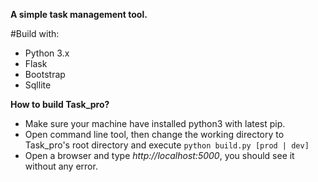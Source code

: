 **A simple task management tool.**

#Build with:
- Python 3.x 
- Flask
- Bootstrap
- Sqllite

**How to build Task_pro?**
- Make sure your machine have installed python3 with latest pip.
- Open command line tool, then change the working directory to Task_pro's root directory and execute `python build.py [prod | dev]`
- Open a browser and type *http://localhost:5000*, you should see it without any error. 